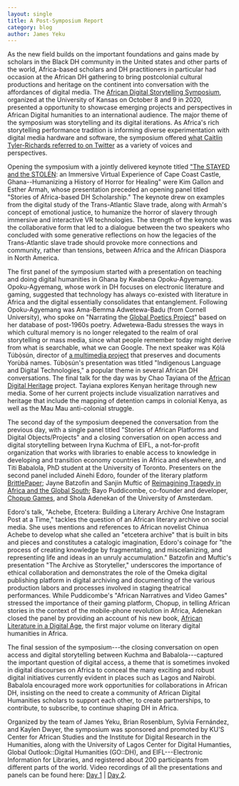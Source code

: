 ```yaml
---
layout: single
title: A Post-Symposium Report
category: blog
author: James Yeku
---
```


As the new field builds on the important foundations and gains made by
scholars in the Black DH community in the United states and other parts
of the world, Africa-based scholars and DH practitioners in particular
had occasion at the African DH gathering to bring postcolonial cultural
productions and heritage on the continent into conversation with the
affordances of digital media. The [African Digital Storytelling
Symposium](http://africandh.ku.edu/digital-storytelling-symposium-2020), organized at the University of Kansas on October 8 and 9 in
2020, presented a opportunity to showcase emerging projects and
perspectives in African Digital humanities to an international audience.
The major theme of the symposium was storytelling and its digital
iterations. As Africa's rich storytelling performance tradition is
informing diverse experimentation with digital media hardware and
software, the symposium offered [what Caitlin Tyler-Richards referred to
on Twitter](https://twitter.com/ctredits/status/1314595044045672448) as
a variety of voices and perspectives.

Opening the symposium with a jointly delivered keynote titled ["The
STAYED and the
STOLEN](https://securegrants.neh.gov/publicquery/main.aspx?f=1&gn=HAA-271790-20):
an Immersive Virtual Experience of Cape Coast Castle, Ghana--Humanizing
a History of Horror for Healing" were Kim Gallon and Esther Armah,
whose presentation preceded an opening panel titled "Stories of
Africa-based DH Scholarship." The keynote drew on examples from the
digital study of the Trans-Atlantic Slave trade, along with Armah's
concept of emotional justice, to humanize the horror of slavery through
immersive and interactive VR technologies. The strength of the keynote
was the collaborative form that led to a dialogue between the two
speakers who concluded with some generative reflections on how the
legacies of the Trans-Atlantic slave trade should provoke more
connections and community, rather than tensions, between Africa and the
African Diaspora in North America.

The first panel of the symposium started with a presentation on teaching
and doing digital humanities in Ghana by Kwabena Opoku-Agyemang.
Opoku-Agyemang, whose work in DH focuses on electronic literature and
gaming, suggested that technology has always co-existed with literature
in Africa and the digital essentially consolidates that entanglement.
Following Opoku-Agyemang was Ama-Bemma Adwetewa-Badu (from Cornell
University), who spoke on "Narrating the [Global Poetics
Project](https://globalpoetics.org/)" based on her database of
post-1960s poetry. Adwetewa-Badu stresses the ways in which cultural
memory is no longer relegated to the realm of oral storytelling or mass
media, since what people remember today might derive from what is
searchable, what we can Google. The next speaker was Kọ́lá Túbọ̀sún,
director of [a multimedia project](https://www.yorubaname.com/about-us)
that preserves and documents Yorùbá names. Túbọ̀sún's presentation was
titled "Indigenous Language and Digital Technologies," a popular theme
in several African DH conversations. The final talk for the day was by
Chao Tayiana of the [African Digital
Heritage](https://africandigitalheritage.com/team/) project. Tayiana
explores Kenyan heritage through new media. Some of her current projects
include visualization narratives and heritage that include the mapping
of detention camps in colonial Kenya, as well as the Mau Mau
anti-colonial struggle.

The second day of the symposium deepened the conversation from the
previous day, with a single panel titled "Stories of African Platforms
and Digital Objects/Projects" and a closing conversation on open access
and digital storytelling between Iryna Kuchma of EIFL, a not-for-profit
organization that works with libraries to enable access to knowledge in
developing and transition economy countries in Africa and elsewhere, and
Titi Babalola, PhD student at the University of Toronto. Presenters on
the second panel included Ainehi Edoro, founder of the literary platform
[BrittlePaper](https://brittlepaper.com/); Jayne Batzofin and Sanjin
Muftic of [Reimagining Tragedy in Africa and the Global
South](https://esat.sun.ac.za/index.php/Re-imagining_Tragedy_from_Africa_and_the_Global_South);
Bayo Puddicombe, co-founder and developer, [Chopup
Games](https://www.chopup.me/), and Shola Adenekan of the University of
Amsterdam.

Edoro's talk, "Achebe, Etcetera: Building a Literary Archive One
Instagram Post at a Time," tackles the question of an African literary
archive on social media. She uses mentions and references to African
novelist Chinua Achebe to develop what she called an "etcetera archive"
that is built in bits and pieces and constitutes a catalogic
imagination, Edoro's coinage for "the process of creating knowledge by
fragmentating, and miscelanizing, and representing life and ideas in an
unruly accumulation." Batzofin and Muftic's presentation "The Archive as
Storyteller," underscores the importance of ethical collaboration and
demonstrates the role of the Omeka digital publishing platform in
digital archiving and documenting of the various production labors and
processes involved in staging theatrical performances. While
Puddicombe's "African Narratives and Video Games" stressed the
importance of their gaming platform, Chopup, in telling African stories
in the context of the mobile-phone revolution in Africa, Adenekan closed
the panel by providing an account of his new book, [African Literature
in a Digital
Age](https://boydellandbrewer.com/9781847012388/african-literature-in-the-digital-age/),
the first major volume on literary digital humanities in Africa.

The final session of the symposium---the closing conversation on open
access and digital storytelling between Kuchma and Babalola---captured
the important question of digital access, a theme that is sometimes
invoked in digital discourses on Africa to conceal the many exciting and
robust digital initiatives currently evident in places such as Lagos and
Nairobi. Babalola encouraged more work opportunities for collaborations
in African DH, insisting on the need to create a community of African
Digital Humanities scholars to support each other, to create
partnerships, to contribute, to subscribe, to continue shaping DH in
Africa.

Organized by the team of James Yeku, Brian Rosenblum, Sylvia Fernández,
and Kaylen Dwyer, the symposium was sponsored and promoted by KU'S
Center for African Studies and the Institute for Digital Research in the
Humanities, along with the University of Lagos Center for Digital
Humanties, Global Outlook::Digital Humanities (GO::DH), and
EIFL---Electronic Information for Libraries, and registered about 200
participants from different parts of the world. Video recordings of all
the presentations and panels can be found here: 
[Day 1](https://youtu.be/Y53YiyfAqeo) | [Day 2](https://youtu.be/Unm9IJjCTNk).
